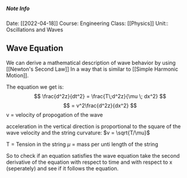 ##### Note Info
Date: [[2022-04-18]]
Course: Engineering
Class: [[Physics]]
Unit:: Oscillations and Waves
## Wave Equation
We can derive a mathematical description of wave behavior by using [[Newton's Second Law]] In a way that is similar to [[Simple Harmonic Motion]].

The equation we get is:
$$ \frac{d^2z}{dt^2} = \frac{T\;d^2z}{\mu \; dx^2} $$
$$ = v^2\frac{d^2z}{dx^2} $$
v = velocity of propogation of the wave

acceleration in the vertical direction is proportional to the square of the wave velocity and the string curvature: $v = \sqrt{T/\mu}$

T = Tension in the string
$\mu$ = mass per unti length of the string

So to check if an equation satisfies the wave equation take the second derivative of the equation with respect to time and with respect to x (seperately) and see if it follows the equation.
